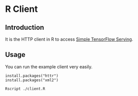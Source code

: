 
# R Client

## Introduction

It is the HTTP client in R to access [Simple TensorFlow Serving](https://github.com/tobegit3hub/simple_tensorflow_serving).

## Usage

You can run the example client very easily.

```shell
install.packages("httr")
install.packages("xml2")

Rscript ./client.R
```
